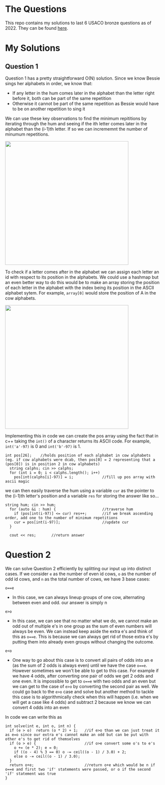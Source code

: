 # **The Questions**

This repo contains my solutions to last 6 USACO bronze questions as of 2022. They can be found [here](https://docs.google.com/document/d/1un0gmHXfZR5qisCwEaG8w7GgJr2KDHqTfa-aIxpuX4I/edit?usp=sharing). 


# **My Solutions**


## Question 1
Question 1 has a pretty straightforward O(N) solution. Since we know Bessie sings her alphabets in order, we know that:

- If any letter in the hum comes later in the alphabet than the letter right before it, both can be part of the same repetition
- Otherwise it cannot be part of the same repetition as Bessie would have to be on another repetition to sing it

We can use these key observations to find the minimum repititions by iterating through the hum and seeing if the ith letter comes later in the alphabet than the (i-1)th letter. If so we can incrememnt the number of minumum repetitions.

<img src="https://user-images.githubusercontent.com/33711947/152671795-359d4021-d3b5-4fc9-b580-52bc54d485a5.png"  width="400" />

To check if a letter comes after in the alphabet we can assign each letter an id with respect to its position in the alphabets. We could use a hashmap but an even better way to do this would be to make an array storing the position of each letter in the alphabet with the index being its position in the ASCII alphabet sytem. For example, `array[0]` would store the position of A in the cow alphabets.

<img src="https://user-images.githubusercontent.com/33711947/152670829-945be179-ee03-4471-aceb-9b4bab5fb204.png"  width="400" />

Implementing this in code we can create the pos array using the fact that in c++ taking the `int()` of a character returns its ASCII code. For example, `int('a'-97)` is 0 and `int('b'-97)` is 1.

```
int pos[26];    //holds position of each alphabet in cow alphabets (eg. if cow alphabets were dcab, then pos[0] = 2 representing that a (pos[0]) is in position 2 in cow alphabets)
  string calphs; cin >> calphs;
  for (int i = 0; i < calphs.length(); i++)
    pos[int(calphs[i]-97)] = i;             //fill up pos array with ascii magic
```

we can then easily traverse the hum using a variable `cur` as the pointer to the (i-1)th letter's position and a variable `res` for storing the answer like so...
```
string hum; cin >> hum;
  for (auto &i : hum) {                     //traverse hum
    if (pos[int(i-97)] <= cur) res++;       //if we break ascending order, add one to the number of minimum repetitions
    cur = pos[int(i-97)];                   //update cur
  }

  cout << res;       //return answer
```


# Question 2

We can solve Question 2 efficiently by splitting our input up into distinct cases. If we consider `e` as the number of even id cows, `o` as the number of odd id cows, and `n` as the total number of cows, we have 3 base cases:

`o==e`
- In this case, we can always lineup groups of one cow, alternating between even and odd. our answer is simply n

`e>o`
- In this case, we can see that no matter what we do, we cannot make an odd out of multiple e's in one group as the sum of even numbers will always be even. We can instead keep aside the extra e's and think of this as `o==e`. This is because we can always get rid of those extra e's by putting them into already even groups without changing the outcome. 

`e<o`
- One way to go about this case is to convert all pairs of odds into an e (as the sum of 2 odds is always even) until we have the case `o==e`. However sometimes we won't be able to get to this case. For example if we have 4 odds, after converting one pair of odds  we get 2 odds and one even. It is impossible to get to `o==e` with two odds and an even but we can get to the case of `e>o` by converting the second pair as well. We could go back to the `e>o` case and solve but another method to tackle this case is to algorithmically check when this will happen (i.e. when we will get a case like 4 odds) and subtract 2 because we know we can convert 4 odds into an even

In code we can write this as
```
int solve(int e, int o, int n) {
  if (e > o)  return (o * 2) + 1;   //if e>o than we can just treat it as e=o since our extra e's cannot make an odd but can be put with other e's to get rid of themselves
  if (o > e) {                      //if o>e convert some o's to e's   
    o += (e * 2); e = 0;          
    if ((o - 4) % 3 == 0) o -= ceil((o - 1) / 3.0) + 2;   
    else o -= ceil((o - 1) / 3.0);                          
  }
  return o+e;                       //return o+e which would be n if o==e and first two 'if' statements were passed, or o if the second 'if' statement was true
}
```
